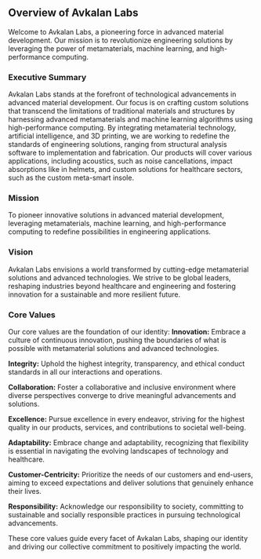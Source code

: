 ## Overview of Avkalan Labs
Welcome to Avkalan Labs, a pioneering force in advanced material development. Our mission is to revolutionize engineering solutions by leveraging the power of metamaterials, machine learning, and high-performance computing.

### Executive Summary
Avkalan Labs stands at the forefront of technological advancements in advanced material development. Our focus is on crafting custom solutions that transcend the limitations of traditional materials and structures by harnessing advanced metamaterials and machine learning algorithms using high-performance computing. By integrating metamaterial technology, artificial intelligence, and 3D printing, we are working to redefine the standards of engineering solutions, ranging from structural analysis software to implementation and fabrication. Our products will cover various applications, including acoustics, such as noise cancellations, impact absorptions like in helmets, and custom solutions for healthcare sectors, such as the custom meta-smart insole.

### Mission
To pioneer innovative solutions in advanced material development, leveraging metamaterials, machine learning, and high-performance computing to redefine possibilities in engineering applications.

### Vision
Avkalan Labs envisions a world transformed by cutting-edge metamaterial solutions and advanced technologies. We strive to be global leaders, reshaping industries beyond healthcare and engineering and fostering innovation for a sustainable and more resilient future.

### Core Values
Our core values are the foundation of our identity:
**Innovation:** Embrace a culture of continuous innovation, pushing the boundaries of what is possible with metamaterial solutions and advanced technologies.

**Integrity:** Uphold the highest integrity, transparency, and ethical conduct standards in all our interactions and operations.

**Collaboration:** Foster a collaborative and inclusive environment where diverse perspectives converge to drive meaningful advancements and solutions.

**Excellence:** Pursue excellence in every endeavor, striving for the highest quality in our products, services, and contributions to societal well-being.

**Adaptability:** Embrace change and adaptability, recognizing that flexibility is essential in navigating the evolving landscapes of technology and healthcare.

**Customer-Centricity:** Prioritize the needs of our customers and end-users, aiming to exceed expectations and deliver solutions that genuinely enhance their lives.

**Responsibility:** Acknowledge our responsibility to society, committing to sustainable and socially responsible practices in pursuing technological advancements.

These core values guide every facet of Avkalan Labs, shaping our identity and driving our collective commitment to positively impacting the world.
